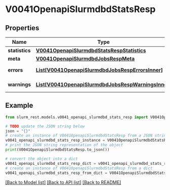 # V0041OpenapiSlurmdbdStatsResp


## Properties

Name | Type | Description | Notes
------------ | ------------- | ------------- | -------------
**statistics** | [**V0041OpenapiSlurmdbdStatsRespStatistics**](V0041OpenapiSlurmdbdStatsRespStatistics.md) |  | 
**meta** | [**V0041OpenapiSlurmdbdJobsRespMeta**](V0041OpenapiSlurmdbdJobsRespMeta.md) |  | [optional] 
**errors** | [**List[V0041OpenapiSlurmdbdJobsRespErrorsInner]**](V0041OpenapiSlurmdbdJobsRespErrorsInner.md) | Query errors | [optional] 
**warnings** | [**List[V0041OpenapiSlurmdbdJobsRespWarningsInner]**](V0041OpenapiSlurmdbdJobsRespWarningsInner.md) | Query warnings | [optional] 

## Example

```python
from slurm_rest.models.v0041_openapi_slurmdbd_stats_resp import V0041OpenapiSlurmdbdStatsResp

# TODO update the JSON string below
json = "{}"
# create an instance of V0041OpenapiSlurmdbdStatsResp from a JSON string
v0041_openapi_slurmdbd_stats_resp_instance = V0041OpenapiSlurmdbdStatsResp.from_json(json)
# print the JSON string representation of the object
print(V0041OpenapiSlurmdbdStatsResp.to_json())

# convert the object into a dict
v0041_openapi_slurmdbd_stats_resp_dict = v0041_openapi_slurmdbd_stats_resp_instance.to_dict()
# create an instance of V0041OpenapiSlurmdbdStatsResp from a dict
v0041_openapi_slurmdbd_stats_resp_from_dict = V0041OpenapiSlurmdbdStatsResp.from_dict(v0041_openapi_slurmdbd_stats_resp_dict)
```
[[Back to Model list]](../README.md#documentation-for-models) [[Back to API list]](../README.md#documentation-for-api-endpoints) [[Back to README]](../README.md)


